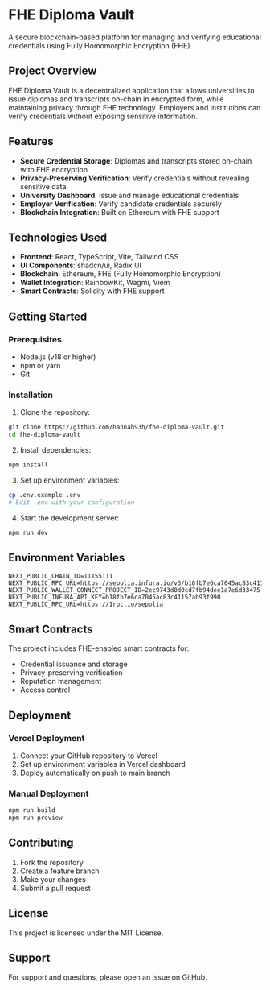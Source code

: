 # FHE Diploma Vault

A secure blockchain-based platform for managing and verifying educational credentials using Fully Homomorphic Encryption (FHE).

## Project Overview

FHE Diploma Vault is a decentralized application that allows universities to issue diplomas and transcripts on-chain in encrypted form, while maintaining privacy through FHE technology. Employers and institutions can verify credentials without exposing sensitive information.

## Features

- **Secure Credential Storage**: Diplomas and transcripts stored on-chain with FHE encryption
- **Privacy-Preserving Verification**: Verify credentials without revealing sensitive data
- **University Dashboard**: Issue and manage educational credentials
- **Employer Verification**: Verify candidate credentials securely
- **Blockchain Integration**: Built on Ethereum with FHE support

## Technologies Used

- **Frontend**: React, TypeScript, Vite, Tailwind CSS
- **UI Components**: shadcn/ui, Radix UI
- **Blockchain**: Ethereum, FHE (Fully Homomorphic Encryption)
- **Wallet Integration**: RainbowKit, Wagmi, Viem
- **Smart Contracts**: Solidity with FHE support

## Getting Started

### Prerequisites

- Node.js (v18 or higher)
- npm or yarn
- Git

### Installation

1. Clone the repository:
```bash
git clone https://github.com/hannah93h/fhe-diploma-vault.git
cd fhe-diploma-vault
```

2. Install dependencies:
```bash
npm install
```

3. Set up environment variables:
```bash
cp .env.example .env
# Edit .env with your configuration
```

4. Start the development server:
```bash
npm run dev
```

## Environment Variables

```env
NEXT_PUBLIC_CHAIN_ID=11155111
NEXT_PUBLIC_RPC_URL=https://sepolia.infura.io/v3/b18fb7e6ca7045ac83c41157ab93f990
NEXT_PUBLIC_WALLET_CONNECT_PROJECT_ID=2ec9743d0d0cd7fb94dee1a7e6d33475
NEXT_PUBLIC_INFURA_API_KEY=b18fb7e6ca7045ac83c41157ab93f990
NEXT_PUBLIC_RPC_URL=https://1rpc.io/sepolia
```

## Smart Contracts

The project includes FHE-enabled smart contracts for:
- Credential issuance and storage
- Privacy-preserving verification
- Reputation management
- Access control

## Deployment

### Vercel Deployment

1. Connect your GitHub repository to Vercel
2. Set up environment variables in Vercel dashboard
3. Deploy automatically on push to main branch

### Manual Deployment

```bash
npm run build
npm run preview
```

## Contributing

1. Fork the repository
2. Create a feature branch
3. Make your changes
4. Submit a pull request

## License

This project is licensed under the MIT License.

## Support

For support and questions, please open an issue on GitHub.
